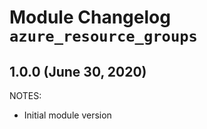 # Module Changelog `azure_resource_groups`

## 1.0.0 (June 30, 2020)

NOTES:

* Initial module version

